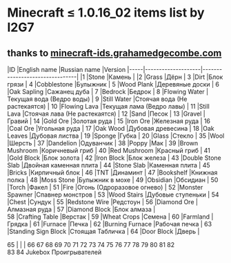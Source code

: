 # Minecraft ≤ 1.0.16_02 items list by l2G7
## thanks to <a href="https://minecraft-ids.grahamedgecombe.com/">minecraft-ids.grahamedgecombe.com</a>

|ID   |English name        |Russian name                    |Version
|-----|--------------------|--------------------------------|
|1    |Stone               |Камень                          |
|2    |Grass               |Дёрн                            |
3     |Dirt                |Блок грязи                      |
4     |Cobblestone         |Булыжник                        |
5     |Wood Plank          |Деревяные доски                 |
6     |Oak Sapling         |Сажанец дуба                    |
7     |Bedrock             |Бедрок                          |
8     |Flowing Water       |Текущая вода (Ведро воды)       |
9     |Still Water         |Стоячая вода (Не растекаятся)   |
10    |Flowing Lava        |Текущая лама (Ведро лавы)       |
11    |Still Lava          |Стоячая лава (Не растекаятся)   |
12    |Sand                |Песок                           |
13    |Gravel              |Гравий                          |
14    |Gold Ore            |Золотая руда                    |
15    |Iron Ore            |Железная руда                   |
16    |Coal Ore            |Угольная руда                   |
17    |Oak Wood            |Дубовая древесина               |
18    |Oak Leaves          |Дубовая листва                  |
19    |Sponge              |Губка                           |
20    |Glass               |Стекло                          |
35    |Wool                |Шерсть                          |
37    |Dandelion           |Одуванчик                       |
38    |Poppy               |Мак                             |
39    |Brown Mushroom      |Коричневый гриб                 |
40    |Red Mushroom        |Красный гриб                    |
41    |Gold Block          |Блок золота                     |
42    |Iron Block          |Блок железа                     |
43    |Double Stone Slab   |Двойная каменная плита          |
44    |Stone Slab          |Каменная плита                  |
45    |Bricks              |Кирпичный блок                  |
46    |TNT                 |Динаминт                        |
47    |Bookshelf           |Книжная полка                   |
48    |Moss Stone          |Булыжник в мохе                 |
49    |Obsidian            |Обсидиан                        |
50    |Torch               |Факел                           |
51    |Fire                |Огонь (Одроразовое огнево)      |
52    |Monster Spawner     |Спавнер монстров                |
53    |Wood Stairs         |Дубовые ступеньки               |
54    |Chest               |Сундук                          |
55    |Redstone Wire       |Редстоун                        |
56    |Diamond Ore         |Алмазная руда                   |
57    |Diamond Block       |Блок алмаза                     |  
58    |Crafting Table      |Верстак                         |
59    |Wheat Crops         |Семена                          |
60    |Farmland            |Грядка                          |
61    |Furnace             |Печка                           |
62    |Burning Furnace     |Рабочая печка                   |
63    |Standing Sign Block |Стоящая Табличка                |
64    |Door Block          |Дверь                           |

65    |                    |                                |
66
67
68
69
70
71
72
73
74
75
76
77
78
79
80
81
82    
83
84    Jukebox             Проигрывателей
